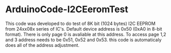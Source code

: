 # ArduinoCode-I2CEeromTest
This code was developed to do test of 8K bit (1024 bytes) I2C EEPROM from 24xx08x series of IC's.
Default device address is 0x50 (0xA0 in 8-bit format).
There is only page 0 is avaliable at this address.
To access page 1,2 and 3 address needs to be 0x51, 0x52 and 0x53.
this code is automaticaly does all of the address adjustment.
